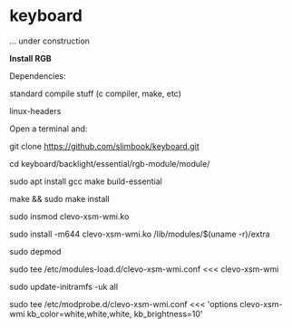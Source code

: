 # keyboard
... under construction


**Install RGB**

Dependencies:

standard compile stuff (c compiler, make, etc)

linux-headers

Open a terminal and:

git clone https://github.com/slimbook/keyboard.git

cd keyboard/backlight/essential/rgb-module/module/

sudo apt install gcc make build-essential

make && sudo make install

sudo insmod clevo-xsm-wmi.ko

sudo install -m644 clevo-xsm-wmi.ko /lib/modules/$(uname -r)/extra

sudo depmod

sudo tee /etc/modules-load.d/clevo-xsm-wmi.conf <<< clevo-xsm-wmi

sudo update-initramfs -uk all

sudo tee /etc/modprobe.d/clevo-xsm-wmi.conf <<< 'options clevo-xsm-wmi kb_color=white,white,white, kb_brightness=10'
